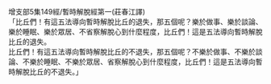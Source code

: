 增支部5集149經/暫時解脫經第一(莊春江譯)  
「比丘們！有這五法導向暫時解脫比丘的退失，那五個呢？樂於做事、樂於談論、樂於睡眠、樂於眾居、不省察解脫心到什麼程度，比丘們！這是五法導向暫時解脫比丘的退失。  
比丘們！有這五法導向暫時解脫比丘的不退失，那五個呢？不樂於做事、不樂於談論、不樂於睡眠、不樂於眾居、省察解脫心到什麼程度，比丘們！這是五法導向暫時解脫比丘的不退失。」  
  
  
